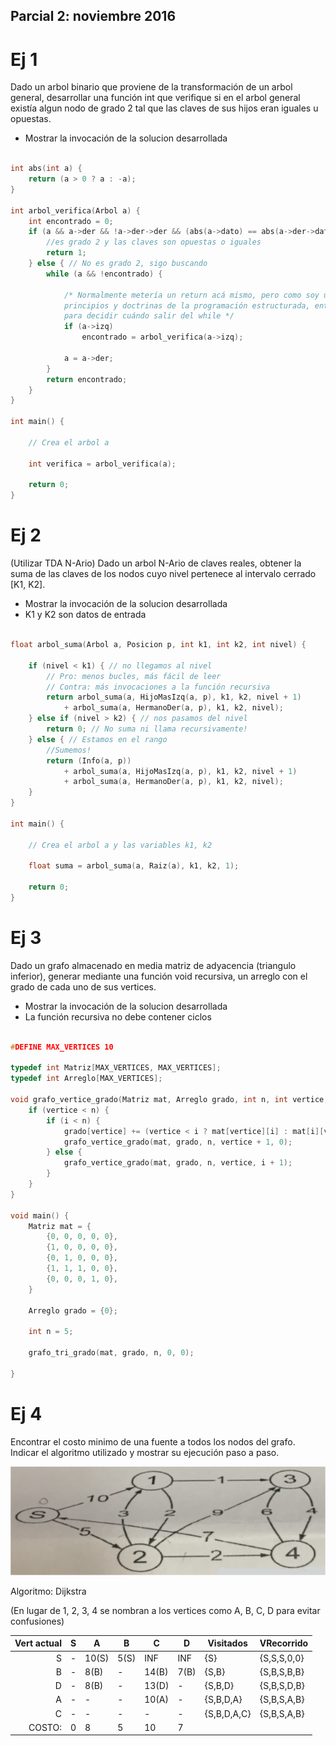 ## Parcial 2: noviembre 2016


# Ej 1

Dado un arbol binario que proviene de la transformación de un arbol general, desarrollar una función int
que verifique si en el arbol general existía algun nodo de grado 2 tal que las claves de sus hijos eran iguales 
u opuestas.

- Mostrar la invocación de la solucion desarrollada


```c

int abs(int a) {
	return (a > 0 ? a : -a);
}

int arbol_verifica(Arbol a) {
	int encontrado = 0;
	if (a && a->der && !a->der->der && (abs(a->dato) == abs(a->der->dato))) { 
		//es grado 2 y las claves son opuestas o iguales
		return 1;
	} else { // No es grado 2, sigo buscando
		while (a && !encontrado) {
			
			/* Normalmente metería un return acá mismo, pero como soy un buen samaritano que sigue los 
			principios y doctrinas de la programación estructurada, entonces uso una banderita (encontrado)
			para decidir cuándo salir del while */
			if (a->izq)
				encontrado = arbol_verifica(a->izq);
			
			a = a->der;
		}
		return encontrado;
	}
}

int main() {

	// Crea el arbol a
	
	int verifica = arbol_verifica(a);

	return 0;
}


```


# Ej 2

(Utilizar TDA N-Ario) Dado un arbol N-Ario de claves reales, obtener la suma de las 
claves de los nodos cuyo nivel pertenece al intervalo cerrado [K1, K2]. 

- Mostrar la invocación de la solucion desarrollada
- K1 y K2 son datos de entrada

```c

float arbol_suma(Arbol a, Posicion p, int k1, int k2, int nivel) {

	if (nivel < k1) { // no llegamos al nivel
		// Pro: menos bucles, más fácil de leer
		// Contra: más invocaciones a la función recursiva
		return arbol_suma(a, HijoMasIzq(a, p), k1, k2, nivel + 1) 
			+ arbol_suma(a, HermanoDer(a, p), k1, k2, nivel);
	} else if (nivel > k2) { // nos pasamos del nivel
		return 0; // No suma ni llama recursivamente! 
	} else { // Estamos en el rango
		//Sumemos! 
		return (Info(a, p))
			+ arbol_suma(a, HijoMasIzq(a, p), k1, k2, nivel + 1) 
			+ arbol_suma(a, HermanoDer(a, p), k1, k2, nivel);
	}
}

int main() {

	// Crea el arbol a y las variables k1, k2
	
	float suma = arbol_suma(a, Raiz(a), k1, k2, 1);

	return 0;
}

```


# Ej 3

Dado un grafo almacenado en media matriz de adyacencia (triangulo inferior), generar mediante
una función void recursiva, un arreglo con el grado de cada uno de sus vertices.

- Mostrar la invocación de la solucion desarrollada
- La función recursiva no debe contener ciclos


```c

#DEFINE MAX_VERTICES 10

typedef int Matriz[MAX_VERTICES, MAX_VERTICES];
typedef int Arreglo[MAX_VERTICES];

void grafo_vertice_grado(Matriz mat, Arreglo grado, int n, int vertice, int i) {
	if (vertice < n) {
		if (i < n) {
			grado[vertice] += (vertice < i ? mat[vertice][i] : mat[i][vertice]);
			grafo_vertice_grado(mat, grado, n, vertice + 1, 0);
		} else {
			grafo_vertice_grado(mat, grado, n, vertice, i + 1);
		}
	}	
}

void main() {
	Matriz mat = {
		{0, 0, 0, 0, 0},
		{1, 0, 0, 0, 0},
		{0, 1, 0, 0, 0},
		{1, 1, 1, 0, 0},
		{0, 0, 0, 1, 0},
	}
	
	Arreglo grado = {0};
	
	int n = 5; 
	
	grafo_tri_grado(mat, grado, n, 0, 0);

}

```

# Ej 4

Encontrar el costo minimo de una fuente a todos los nodos del grafo. Indicar el algoritmo utilizado y 
mostrar su ejecución paso a paso. 

![Grafo](grafo.png)

Algoritmo: Dijkstra

(En lugar de 1, 2, 3, 4 se nombran a los vertices como A, B, C, D para evitar confusiones)

|Vert actual  |S   |A     |B     |C     |D     |Visitados   |VRecorrido     |
|------------:|----|------|------|------|------|------------|---------------|
|S            |-   |10(S) |5(S)  |INF   |INF   |{S}         |{S,S,S,0,0}    |
|B            |-   |8(B)  |-     |14(B) |7(B)  |{S,B}       |{S,B,S,B,B}    |
|D            |-   |8(B)  |-     |13(D) |-     |{S,B,D}     |{S,B,S,D,B}    |
|A            |-   |-     |-     |10(A) |-     |{S,B,D,A}   |{S,B,S,A,B}    |
|C            |-   |-     |-     |-     |-     |{S,B,D,A,C} |{S,B,S,A,B}    |
|COSTO:       |0   |8     |5     |10    |7     |            |               |






